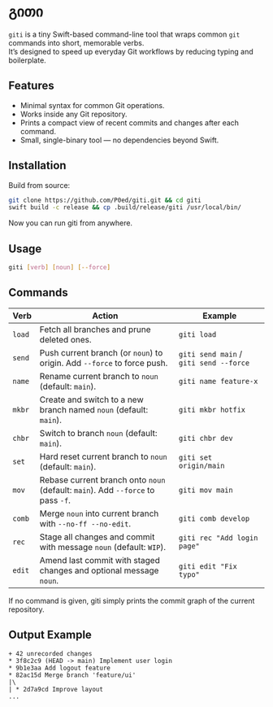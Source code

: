 # გითი

`giti` is a tiny Swift-based command-line tool that wraps common `git` commands into short, memorable verbs.  
It’s designed to speed up everyday Git workflows by reducing typing and boilerplate.

## Features

- Minimal syntax for common Git operations.
- Works inside any Git repository.
- Prints a compact view of recent commits and changes after each command.
- Small, single-binary tool — no dependencies beyond Swift.

## Installation

Build from source:
```bash
git clone https://github.com/P0ed/giti.git && cd giti
swift build -c release && cp .build/release/giti /usr/local/bin/
```
Now you can run giti from anywhere.


## Usage
```bash
giti [verb] [noun] [--force]
```

## Commands

| Verb   | Action                                                                           | Example                                |
| ------ | -------------------------------------------------------------------------------- | -------------------------------------- |
| `load` | Fetch all branches and prune deleted ones.                                       | `giti load`                            |
| `send` | Push current branch (or `noun`) to origin. Add `--force` to force push.          | `giti send main` / `giti send --force` |
| `name` | Rename current branch to `noun` (default: `main`).                               | `giti name feature-x`                  |
| `mkbr` | Create and switch to a new branch named `noun` (default: `main`).                | `giti mkbr hotfix`                     |
| `chbr` | Switch to branch `noun` (default: `main`).                                       | `giti chbr dev`                        |
| `set`  | Hard reset current branch to `noun` (default: `main`).                           | `giti set origin/main`                 |
| `mov`  | Rebase current branch onto `noun` (default: `main`). Add `--force` to pass `-f`. | `giti mov main`                        |
| `comb` | Merge `noun` into current branch with `--no-ff --no-edit`.                       | `giti comb develop`                    |
| `rec`  | Stage all changes and commit with message `noun` (default: `WIP`).               | `giti rec "Add login page"`            |
| `edit` | Amend last commit with staged changes and optional message `noun`.               | `giti edit "Fix typo"`                 |

If no command is given, giti simply prints the commit graph of the current repository.

## Output Example
```
+ 42 unrecorded changes
* 3f8c2c9 (HEAD -> main) Implement user login
* 9b1e3aa Add logout feature
* 82ac15d Merge branch 'feature/ui'
|\
| * 2d7a9cd Improve layout
...
```
